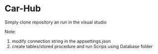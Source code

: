 # Car-Hub

Simply clone repository an run in the visual studio

Note:
  1. modify connection string in the appsettings.json
  2. create tables/stored procedure and run Scrips using Database folder
